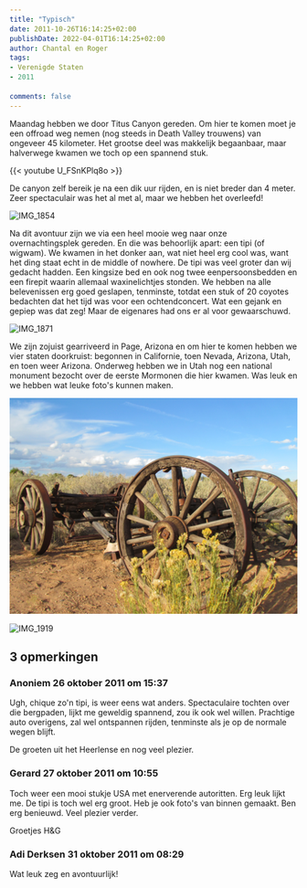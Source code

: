 ```yaml
---
title: "Typisch"
date: 2011-10-26T16:14:25+02:00
publishDate: 2022-04-01T16:14:25+02:00
author: Chantal en Roger
tags:
- Verenigde Staten
- 2011

comments: false
---
```


Maandag hebben we door Titus Canyon gereden. Om hier te komen moet je een offroad weg nemen (nog steeds in Death Valley trouwens) van ongeveer 45 kilometer. Het grootse deel was makkelijk begaanbaar, maar halverwege kwamen we toch op een spannend stuk.

{{< youtube U_FSnKPlq8o >}}

De canyon zelf bereik je na een dik uur rijden, en is niet breder dan 4 meter. Zeer spectaculair was het al met al, maar we hebben het overleefd!

![IMG_1854](./images/IMG_1854.JPG)

Na dit avontuur zijn we via een heel mooie weg naar onze overnachtingsplek gereden. En die was behoorlijk apart: een tipi (of wigwam). We kwamen in het donker aan, wat niet heel erg cool was, want het ding staat echt in de middle of nowhere. De tipi was veel groter dan wij gedacht hadden. Een kingsize bed en ook nog twee eenpersoonsbedden en een firepit waarin allemaal waxinelichtjes stonden. We hebben na alle belevenissen erg goed geslapen, tenminste, totdat een stuk of 20 coyotes bedachten dat het tijd was voor een ochtendconcert. Wat een gejank en gepiep was dat zeg! Maar de eigenares had ons er al voor gewaarschuwd.

![IMG_1871](./images/IMG_1871.JPG)

We zijn zojuist gearriveerd in Page, Arizona en om hier te komen hebben we vier staten doorkruist: begonnen in Californie, toen Nevada, Arizona, Utah, en toen weer Arizona. Onderweg hebben we in Utah nog een national monument bezocht over de eerste Mormonen die hier kwamen. Was leuk en we hebben wat leuke foto's kunnen maken.

![IMG_1908](./images/IMG_1908.JPG)

![IMG_1919](./images/IMG_1919.JPG)

## 3 opmerkingen

### Anoniem 26 oktober 2011 om 15:37

Ugh, chique zo'n tipi, is weer eens wat anders.
Spectaculaire tochten over die bergpaden, lijkt me geweldig spannend, zou ik ook wel willen.
Prachtige auto overigens, zal wel ontspannen rijden, tenminste als je op de normale wegen blijft.

De groeten uit het Heerlense en nog veel plezier.

### Gerard 27 oktober 2011 om 10:55

Toch weer een mooi stukje USA met enerverende autoritten. Erg leuk lijkt me.
De tipi is toch wel erg groot. Heb je ook foto's van binnen gemaakt. Ben erg benieuwd.
Veel plezier verder.

Groetjes
H&G

### Adi Derksen 31 oktober 2011 om 08:29

Wat leuk zeg en avontuurlijk!
